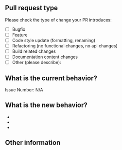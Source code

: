 <!--- Please provide a general summary of your changes in the title above -->

## Pull request type
<!-- Please try to limit your pull request to one type, submit multiple pull requests if needed -->

Please check the type of change your PR introduces:

- [ ] Bugfix
- [ ] Feature
- [ ] Code style update (formatting, renaming)
- [ ] Refactoring (no functional changes, no api changes)
- [ ] Build related changes
- [ ] Documentation content changes
- [ ] Other (please describe):

## What is the current behavior?
<!-- Please describe the current behavior that you are modifying, or link to a relevant issue -->

Issue Number: N/A

## What is the new behavior?
<!-- Please describe the behavior or changes that are being added by this PR -->

-
-
-

## Other information
<!-- Any other information that is important to this PR such as screenshots of how the component looks before and after the change -->
